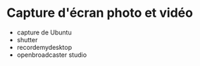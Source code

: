 # Capture d'écran photo et vidéo

- capture de Ubuntu
- shutter 
- recordemydesktop
- openbroadcaster studio

